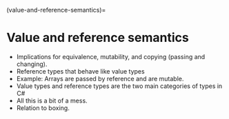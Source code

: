 (value-and-reference-semantics)=
# Value and reference semantics
- Implications for equivalence, mutability, and copying (passing and changing).
- Reference types that behave like value types
- Example: Arrays are passed by reference and are mutable.
- Value types and reference types are the two main categories of types in C# 
- All this is a bit of a mess.
- Relation to boxing.
